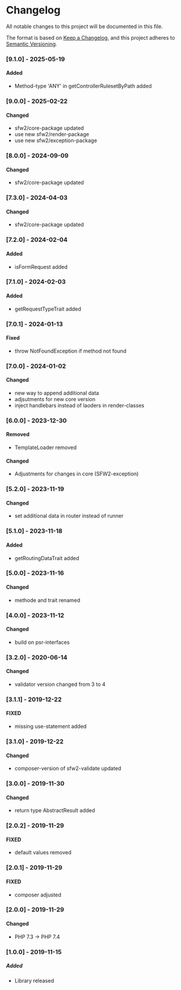 # Changelog
All notable changes to this project will be documented in this file.

The format is based on [Keep a Changelog](https://keepachangelog.com/en/1.0.0/),
and this project adheres to [Semantic Versioning](https://semver.org/spec/v2.0.0.html).

### [9.1.0] - 2025-05-19
#### Added 
- Method-type 'ANY' in getControllerRulesetByPath added 

### [9.0.0] - 2025-02-22
#### Changed 
- sfw2/core-package updated
- use new sfw2/render-package
- use new sfw2/exception-package

### [8.0.0] - 2024-09-09
#### Changed 
- sfw2/core-package updated

### [7.3.0] - 2024-04-03
#### Changed 
- sfw2/core-package updated

### [7.2.0] - 2024-02-04
#### Added 
- isFormRequest added 

### [7.1.0] - 2024-02-03
#### Added 
- getRequestTypeTrait added 

### [7.0.1] - 2024-01-13
#### Fixed 
- throw NotFoundException if method not found 

### [7.0.0] - 2024-01-02
#### Changed 
- new way to append additional data
- adjsutments for new core version
- inject handlebars instead of laoders in render-classes

### [6.0.0] - 2023-12-30
#### Removed
- TemplateLoader removed
#### Changed
- Adjustments for changes in core (SFW2-exception)

### [5.2.0] - 2023-11-19
#### Changed
- set additional data in router instead of runner

### [5.1.0] - 2023-11-18
#### Added
- getRoutingDataTrait added

### [5.0.0] - 2023-11-16
#### Changed
- methode and trait renamed

### [4.0.0] - 2023-11-12
#### Changed
- build on psr-interfaces

### [3.2.0] - 2020-06-14
#### Changed
- validator version changed from 3 to 4

### [3.1.1] - 2019-12-22
#### FIXED
- missing use-statement added

### [3.1.0] - 2019-12-22
#### Changed
- composer-version of sfw2-validate updated

### [3.0.0] - 2019-11-30
#### Changed
- return type AbstractResult added

### [2.0.2] - 2019-11-29
#### FIXED
- default values removed

### [2.0.1] - 2019-11-29
#### FIXED
- composer adjusted

### [2.0.0] - 2019-11-29
#### Changed
- PHP 7.3 -> PHP 7.4

### [1.0.0] - 2019-11-15
##### Added
- Library released